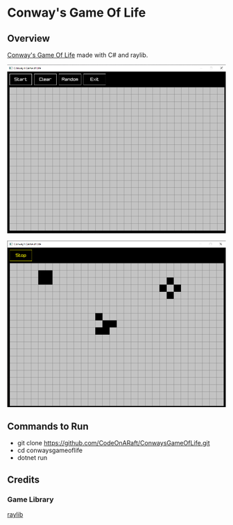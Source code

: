 # Conway's Game Of Life
## Overview
[Conway's Game Of Life](https://en.wikipedia.org/wiki/Conway%27s_Game_of_Life) made with C# and raylib.

![](images/screenshot1.png)

![](images/screenshot2.png)

## Commands to Run
* git clone https://github.com/CodeOnARaft/ConwaysGameOfLife.git
* cd conwaysgameoflife
* dotnet run

## Credits

### Game Library
[raylib](https://www.raylib.com/)
